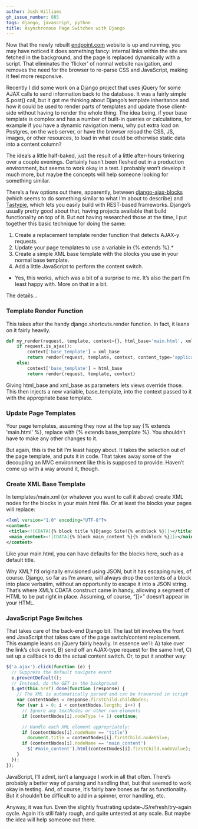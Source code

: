```yaml
---
author: Josh Williams
gh_issue_number: 885
tags: django, javascript, python
title: Asynchronous Page Switches with Django
---
```


Now that the newly rebuilt [endpoint.com](/) website is up and running, you may have noticed it does something fancy: internal links within the site are fetched in the background, and the page is replaced dynamically with a script. That eliminates the ‘flicker’ of normal website navigation, and removes the need for the browser to re-parse CSS and JavaScript, making it feel more responsive.

Recently I did some work on a Django project that uses jQuery for some AJAX calls to send information back to the database. It was a fairly simple $.post() call, but it got me thinking about Django’s template inheritance and how it could be used to render parts of templates and update those client-side without having to render the whole thing. The idea being, if your base template is complex and has a number of built-in queries or calculations, for example if you have a dynamic navigation menu, why put extra load on Postgres, on the web server, or have the browser reload the CSS, JS, images, or other resources, to load in what could be otherwise static data into a content column?

The idea’s a little half-baked, just the result of a little after-hours tinkering over a couple evenings. Certainly hasn’t been fleshed out in a production environment, but seems to work okay in a test. I probably won’t develop it much more, but maybe the concepts will help someone looking for something similar.

There’s a few options out there, apparently, between [django-ajax-blocks](https://github.com/apollo13/django-ajax-blocks) (which seems to do something similar to what I’m about to describe) and [Tastypie](http://tastypieapi.org/), which lets you easily build with REST-based frameworks. Django’s usually pretty good about that, having projects available that build functionality on top of it. But not having researched those at the time, I put together this basic technique for doing the same:

1. Create a replacement template render function that detects AJAX-y requests.
1. Update your page templates to use a variable in {% extends %}.*
1. Create a simple XML base template with the blocks you use in your normal base template.
1. Add a little JavaScript to perform the content switch.

* Yes, this works, which was a bit of a surprise to me. It’s also the part I’m least happy with. More on that in a bit.

The details...

### Template Render Function

This takes after the handy django.shortcuts.render function. In fact, it leans on it fairly heavily.

```python
def my_render(request, template, context={}, html_base='main.html', xml_base='main.xml'):
    if request.is_ajax():
        context['base_template'] = xml_base
        return render(request, template, context, content_type='application/xml')
    else:
        context['base_template'] = html_base
        return render(request, template, context)
```

Giving html_base and xml_base as parameters lets views override those. This then injects a new variable, base_template, into the context passed to it with the appropriate base template.

### Update Page Templates

Your page templates, assuming they now at the top say {% extends 'main.html' %}, replace with {% extends base_template %}. You shouldn’t have to make any other changes to it.

But again, this is the bit I’m least happy about. It takes the selection out of the page template, and puts it in code. That takes away some of the decoupling an MVC environment like this is supposed to provide. Haven’t come up with a way around it, though.

### Create XML Base Template

In templates/main.xml (or whatever you want to call it above) create XML nodes for the blocks in your main.html file. Or at least the blocks your pages will replace:

```xml
<?xml version="1.0" encoding="UTF-8"?>
<content>
 <title><![CDATA[{% block title %}Django Site!{% endblock %}]]></title>
 <main_content><![CDATA[{% block main_content %}{% endblock %}]]></main_content>
</content>
```

Like your main.html, you can have defaults for the blocks here, such as a default title.

Why XML? I’d originally envisioned using JSON, but it has escaping rules, of course. Django, so far as I’m aware, will always drop the contents of a block into place verbatim, without an opportunity to escape it into a JSON string. That’s where XML’s CDATA construct came in handy, allowing a segment of HTML to be put right in place. Assuming, of course, “]]>” doesn’t appear in your HTML.

### JavaScript Page Switches

That takes care of the back-end Django bit. The last bit involves the front end JavaScript that takes care of the page switch/content replacement. This example leans on jQuery fairly heavily. In essence we’ll: A) take over the link’s click event, B) send off an AJAX-type request for the same href, C) set up a callback to do the actual content switch. Or, to put it another way:

```javascript
$('a.ajax').click(function (e) {
  // Suppress the default navigate event
  e.preventDefault();
  // Instead, do the GET in the background
  $.get(this.href).done(function (response) {
    // The XML is automatically parsed and can be traversed in script
    var contentNodes = response.firstChild.childNodes;
    for (var i = 0; i < contentNodes.length; i++) {
      // Ignore any textNodes or other non-elements
      if (contentNodes[i].nodeType != 1) continue;

      // Handle each XML element appropriately:
      if (contentNodes[i].nodeName == 'title')
        document.title = contentNodes[i].firstChild.nodeValue;
      if (contentNodes[i].nodeName == 'main_content')
        $('#main_content').html(contentNodes[i].firstChild.nodeValue);
    }
  });
});
```

JavaScript, I’ll admit, isn’t a language I work in all that often. There’s probably a better way of parsing and handling that, but that seemed to work okay in testing. And, of course, it’s fairly bare bones as far as functionality. But it shouldn’t be difficult to add in a spinner, error handling, etc.

Anyway, it was fun. Even the slightly frustrating update-JS/refresh/try-again cycle. Again it’s still fairly rough, and quite untested at any scale. But maybe the idea will help someone out there.

